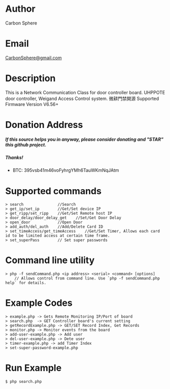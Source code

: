 # Author
Carbon Sphere

# Email

CarbonSphere@gmail.com

# Description

This is a Network Communication Class for door controller board.
UHPPOTE door controller, Weigand Access Control system. 微耕門禁開源
Supported Firmware Version V6.56+

# Donation Address

##### If this source helps you in anyway, please consider donating and "STAR" this github project.
##### Thanks!

- BTC: 395vsb41m46voFyhrgYMh6TauWKmNqJAtm

# Supported commands
    > search               //Search
    > get_ip/set_ip        //Get/Set device IP
    > get_ripp/set_ripp    //Get/Set Remote host IP
    > door_delay/door_delay_get    //Set/Get Door Delay
    > open_door            //Open Door
    > add_auth/del_auth    //Add/Delete Card ID
    > set_timeAccess/get_timeAccess    //Get/Set Timer, Allows each card id to be limited access at certain time frame.
    > set_superPass        // Set super passwords

# Command line utility
    > php -f sendCommand.php <ip address> <serial> <command> [options] 
        // Allows control from command line. Use `php -f sendCommand.php help` for details. 

# Example Codes
    > example.php -> Gets Remote Monitoring IP/Port of board
    > search.php  -> GET Controller board's current setting
    > getRecordExample.php -> GET/SET Record Index, Get Records
    > monitor.php -> Monitor events from the board
    > add-user-example.php -> Add user
    > del-user-example.php -> Dete user
    > timer-example.php -> add Timer Index
    > set-super-password-example.php

# Run Example
```console
$ php search.php
```

